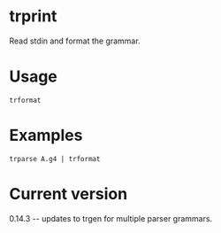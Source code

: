 # trprint

Read stdin and format the grammar.

# Usage

    trformat

# Examples

    trparse A.g4 | trformat

# Current version

0.14.3 -- updates to trgen for multiple parser grammars.
